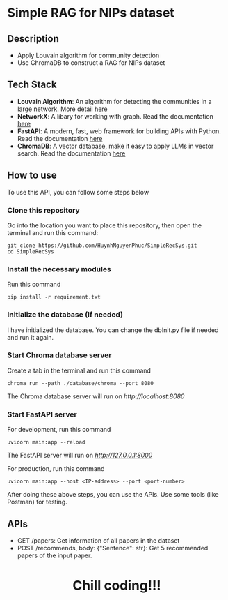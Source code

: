 # Simple RAG for NIPs dataset

## Description
* Apply Louvain algorithm for community detection
* Use ChromaDB to construct a RAG for NIPs dataset

## Tech Stack
* **Louvain Algorithm**: An algorithm for detecting the communities in a large network. More detail [here](https://en.wikipedia.org/wiki/Louvain_method)
* **NetworkX**: A libary for working with graph. Read the documentation [here](https://networkx.org/documentation/stable/tutorial.html)
* **FastAPI**:  A modern, fast, web framework for building APIs with Python. Read the documentation [here](https://fastapi.tiangolo.com/tutorial/)
* **ChromaDB**: A vector database, make it easy to apply LLMs in vector search. Read the documentation [here](https://docs.trychroma.com/)

## How to use
To use this API, you can follow some steps below

### Clone this repository
Go into the location you want to place this repository, then open the terminal and run this command:
```
git clone https://github.com/HuynhNguyenPhuc/SimpleRecSys.git
cd SimpleRecSys
```

### Install the necessary modules
Run this command
```
pip install -r requirement.txt
```

### Initialize the database (If needed)
I have initialized the database. You can change the dbInit.py file if needed and run it again.

### Start Chroma database server
Create a tab in the terminal and run this command
```
chroma run --path ./database/chroma --port 8080
```
The Chroma database server will run on *http://localhost:8080*

### Start FastAPI server
For development, run this command
```
uvicorn main:app --reload
```
The FastAPI server will run on *http://127.0.0.1:8000*

For production, run this command
```
uvicorn main:app --host <IP-address> --port <port-number>
```
After doing these above steps, you can use the APIs. Use some tools (like Postman) for testing.

## APIs
* GET /papers: Get information of all papers in the dataset
* POST /recommends, body: {"Sentence": str}: Get 5 recommended papers of the input paper.

<h3 style="text-align:center; font-size:30px">Chill coding!!!</h3>
